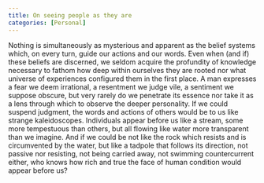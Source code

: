 ```yaml
---
title: On seeing people as they are
categories: [Personal]
---
```


Nothing is simultaneously as mysterious and apparent as the belief systems
which, on every turn, guide our actions and our words. Even when (and if) these
beliefs are discerned, we seldom acquire the profundity of knowledge necessary
to fathom how deep within ourselves they are rooted nor what universe of experiences
configured them in the first place. A man expresses a fear we deem irrational, a
resentment we judge vile, a sentiment we suppose obscure, but very rarely
do we penetrate its essence nor take it as a lens through which to observe the
deeper personality. If we could suspend judgment, the words and actions of
others would be to us like strange kaleidoscopes. Individuals appear before us
like a stream, some more tempestuous than others, but all flowing like water
more transparent than we imagine. And if we could be not like the rock which
resists and is circumvented by the water, but like a tadpole that follows its
direction, not passive nor resisting, not being carried away, not swimming
countercurrent either, who knows how rich and true the face of human condition
would appear before us?


